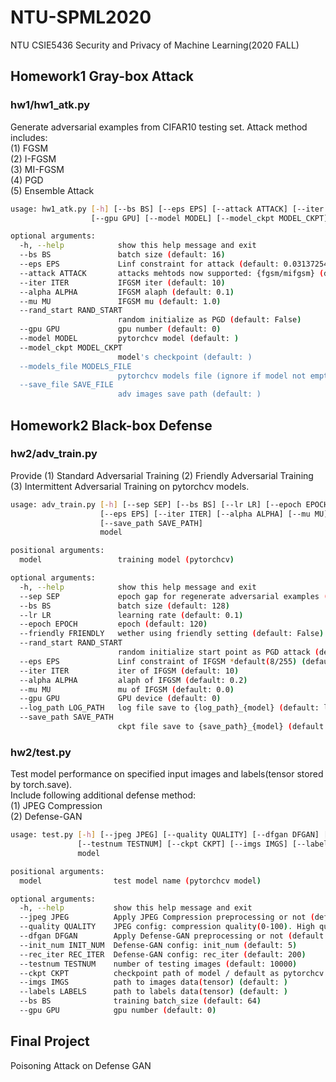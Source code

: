 # NTU-SPML2020
NTU CSIE5436 Security and Privacy of Machine Learning(2020 FALL)

## Homework1 Gray-box Attack
### hw1/hw1_atk.py
Generate adversarial examples from CIFAR10 testing set.
Attack method includes:<br>
(1) FGSM<br>
(2) I-FGSM<br>
(3) MI-FGSM<br>
(4) PGD<br>
(5) Ensemble Attack<br>
```bash
usage: hw1_atk.py [-h] [--bs BS] [--eps EPS] [--attack ATTACK] [--iter ITER] [--alpha ALPHA] [--mu MU] [--rand_start RAND_START]
                  [--gpu GPU] [--model MODEL] [--model_ckpt MODEL_CKPT] [--models_file MODELS_FILE] [--save_file SAVE_FILE]

optional arguments:
  -h, --help            show this help message and exit
  --bs BS               batch size (default: 16)
  --eps EPS             Linf constraint for attack (default: 0.03137254901960784)
  --attack ATTACK       attacks mehtods now supported: {fgsm/mifgsm} (default: mifgsm)
  --iter ITER           IFGSM iter (default: 10)
  --alpha ALPHA         IFGSM alaph (default: 0.1)
  --mu MU               IFGSM mu (default: 1.0)
  --rand_start RAND_START
                        random initialize as PGD (default: False)
  --gpu GPU             gpu number (default: 0)
  --model MODEL         pytorchcv model (default: )
  --model_ckpt MODEL_CKPT
                        model's checkpoint (default: )
  --models_file MODELS_FILE
                        pytorchcv models file (ignore if model not empty) (default: )
  --save_file SAVE_FILE
                        adv images save path (default: )
```

## Homework2 Black-box Defense
### hw2/adv_train.py
Provide (1) Standard Adversarial Training (2) Friendly Adversarial Training (3) Intermittent Adversarial Training on pytorchcv models.
```bash
usage: adv_train.py [-h] [--sep SEP] [--bs BS] [--lr LR] [--epoch EPOCH] [--friendly FRIENDLY] [--rand_start RAND_START]
                    [--eps EPS] [--iter ITER] [--alpha ALPHA] [--mu MU] [--gpu GPU] [--log_path LOG_PATH]
                    [--save_path SAVE_PATH]
                    model

positional arguments:
  model                 training model (pytorchcv)

optional arguments:
  -h, --help            show this help message and exit
  --sep SEP             epoch gap for regenerate adversarial examples (default: 1)
  --bs BS               batch size (default: 128)
  --lr LR               learning rate (default: 0.1)
  --epoch EPOCH         epoch (default: 120)
  --friendly FRIENDLY   wether using friendly setting (default: False)
  --rand_start RAND_START
                        random initialize start point as PGD attack (default: True)
  --eps EPS             Linf constraint of IFGSM *default(8/255) (default: 0.03137254901960784)
  --iter ITER           iter of IFGSM (default: 10)
  --alpha ALPHA         alaph of IFGSM (default: 0.2)
  --mu MU               mu of IFGSM (default: 0.0)
  --gpu GPU             GPU device (default: 0)
  --log_path LOG_PATH   log file save to {log_path}_{model} (default: log)
  --save_path SAVE_PATH
                        ckpt file save to {save_path}_{model} (default: ckpt)
```
### hw2/test.py
Test model performance on specified input images and labels(tensor stored by torch.save).<br>
Include following additional defense method:<br>
(1) JPEG Compression<br>
(2) Defense-GAN<br>
```bash
usage: test.py [-h] [--jpeg JPEG] [--quality QUALITY] [--dfgan DFGAN] [--init_num INIT_NUM] [--rec_iter REC_ITER]
               [--testnum TESTNUM] [--ckpt CKPT] [--imgs IMGS] [--labels LABELS] [--bs BS] [--gpu GPU]
               model

positional arguments:
  model                test model name (pytorchcv model)

optional arguments:
  -h, --help           show this help message and exit
  --jpeg JPEG          Apply JPEG Compression preprocessing or not (default: False)
  --quality QUALITY    JPEG config: compression quality(0-100). High quality means little compression (default: 100)
  --dfgan DFGAN        Apply Defense-GAN preprocessing or not (default: False)
  --init_num INIT_NUM  Defense-GAN config: init_num (default: 5)
  --rec_iter REC_ITER  Defense-GAN config: rec_iter (default: 200)
  --testnum TESTNUM    number of testing images (default: 10000)
  --ckpt CKPT          checkpoint path of model / default as pytorchcv pretrained weights (default: )
  --imgs IMGS          path to images data(tensor) (default: )
  --labels LABELS      path to labels data(tensor) (default: )
  --bs BS              training batch_size (default: 64)
  --gpu GPU            gpu number (default: 0)
```


## Final Project
Poisoning Attack on Defense GAN
